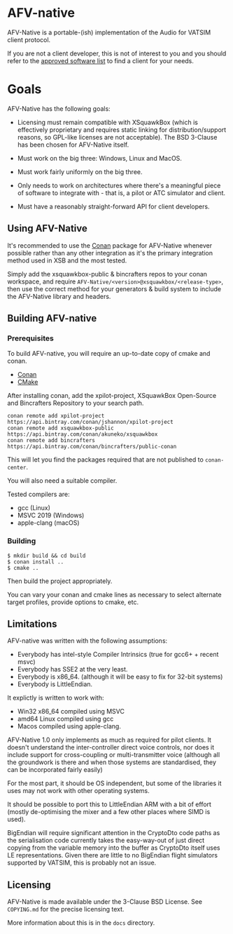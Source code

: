 # AFV-native

AFV-Native is a portable-(ish) implementation of the Audio for VATSIM client protocol.

If you are not a client developer, this is not of interest to you and you should refer to the 
[approved software list](https://www.vatsim.net/documents/approved-software) to find a client
for your needs.


# Goals

AFV-Native has the following goals:

* Licensing must remain compatible with XSquawkBox (which is effectively proprietary and 
  requires static linking for distribution/support reasons, so GPL-like licenses are not
  acceptable).  The BSD 3-Clause has been chosen for AFV-Native itself.

* Must work on the big three: Windows, Linux and MacOS.

* Must work fairly uniformly on the big three.

* Only needs to work on architectures where there's a meaningful piece of software 
  to integrate with - that is, a pilot or ATC simulator and client.

* Must have a reasonably straight-forward API for client developers.

## Using AFV-Native

It's recommended to use the [Conan](https://conan.io) package for AFV-Native whenever possible
rather than any other integration as it's the primary integration method used in XSB and the 
most tested.

Simply add the xsquawkbox-public & bincrafters repos to your conan workspace, and require 
`AFV-Native/<version>@xsquawkbox/<release-type>`, then use the correct method for your generators & build system
to include the AFV-Native library and headers.
 
## Building AFV-native

### Prerequisites

To build AFV-native, you will require an up-to-date copy of cmake and conan.
* [Conan](https://conan.io)
* [CMake](https://cmake.org)

After installing conan, add the xpilot-project, XSquawkBox Open-Source and Bincrafters Repository to your search path.
```shell script
conan remote add xpilot-project https://api.bintray.com/conan/jshannon/xpilot-project
conan remote add xsquawkbox-public https://api.bintray.com/conan/akuneko/xsquawkbox
conan remote add bincrafters https://api.bintray.com/conan/bincrafters/public-conan
```

This will let you find the packages required that are not published to `conan-center`.

You will also need a suitable compiler.

Tested compilers are:
* gcc (Linux)
* MSVC 2019 (Windows)
* apple-clang (macOS)

### Building

```shell script
$ mkdir build && cd build
$ conan install ..
$ cmake ..
```

Then build the project appropriately.

You can vary your conan and cmake lines as necessary to select alternate target profiles,
provide options to cmake, etc.

## Limitations

AFV-native was written with the following assumptions:
* Everybody has intel-style Compiler Intrinsics (true for gcc6+ + recent msvc)
* Everybody has SSE2 at the very least.
* Everybody is x86_64. (although it will be easy to fix for 32-bit systems)
* Everybody is LittleEndian.

It explictly is written to work with:
* Win32 x86_64 compiled using MSVC
* amd64 Linux compiled using gcc
* Macos compiled using apple-clang.

AFV-Native 1.0 only implements as much as required for pilot clients.  It doesn't understand the inter-controller direct
voice controls, nor does it include support for cross-coupling or multi-transmitter voice (although all the groundwork
is there and when those systems are standardised, they can be incorporated fairly easily) 

For the most part, it should be OS independent, but some of the libraries it uses may not work with other operating 
systems.

It should be possible to port this to LittleEndian ARM with a bit of effort (mostly de-optimising the mixer and a few 
other places where SIMD is used).

BigEndian will require significant attention in the CryptoDto code paths as the serialisation code currently takes the
easy-way-out of just direct copying from the variable memory into the buffer as CryptoDto itself uses LE
representations.  Given there are little to no BigEndian flight simulators supported by VATSIM, this is probably 
not an issue.

## Licensing

AFV-Native is made available under the 3-Clause BSD License.  See `COPYING.md` for the precise licensing text.

More information about this is in the `docs` directory.
